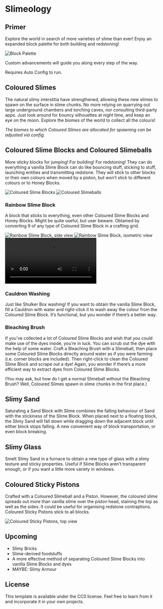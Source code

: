 # Slimeology 

## Primer

Explore the world in search of more varieties of slime than ever! Enjoy an expanded block palette for both building and redstoning! 

![Block Palette](https://imgur.com/tveBoRu.png)

Custom advancements will guide you along every step of the way. 

Requires Auto Config to run.

## Coloured Slimes

The natural slimy interstitia have strengthened, allowing these new slimes to spawn on the surface in slime chunks. No more relying on quarrying out large underground chambers and torching caves, nor consulting third-party apps. Just look around for bouncy silhouettes at night time, and keep an eye on the moon. Explore the biomes of the world to collect all the colours!

*The biomes to which Coloured Slimes are allocated for spawning can be adjusted via config.*

## Coloured Slime Blocks and Coloured Slimeballs

More sticky blocks for jumping! For building! For redstoning! They can do everything a vanilla Slime Block can do like bouncing stuff, sticking to stuff, launching entities and transmitting redstone. They will stick to other blocks or their own colours when moved by a piston, but won’t stick to different colours or to Honey Blocks.

![Coloured Slime Blocks](https://imgur.com/WshAzIv.png)
![Coloured Slimeballs](https://imgur.com/svhnyg0.png)

### Rainbow Slime Block

A block that sticks to everything, even other Coloured Slime Blocks and Honey Blocks. Might be quite useful, but user beware. Obtained by converting 9 of any type of Coloured Slime Block in a crafting grid.

![Rainbow Slime Block, side view](https://imgur.com/ZtDplFd.png)
![Rainbow Slime Block, isometric view](https://imgur.com/DZQ5zKB.png)
![RSB Piston w CSB](https://user-images.githubusercontent.com/70147943/119810883-0d1ca200-bf19-11eb-8b11-40c02dd77635.mp4)

### Cauldron Washing

Just like Shulker Box washing! If you want to obtain the vanilla Slime Block, fill a Cauldron with water and right-click it to wash away the colour from the Coloured Slime Block. It’s functional, but you wonder if there’s a better way.

### Bleaching Brush

If you’ve collected a lot of Coloured Slime Blocks and wish that you could make use of the dyes inside, you’re in luck. You can scrub out the dye with the help of some water. Craft a Bleaching Brush with a Slimeball, then place some Coloured Slime Blocks directly around water as if you were farming (i.e. corner blocks are included). Then right-click to clean the Coloured Slime Block and scrape out a dye! Again, you wonder if there’s a more efficient way to extract dyes from Coloured Slime Blocks.

(You may ask, but how do I get a normal Slimeball without the Bleaching Brush? Well, Coloured Slimes spawn in slime chunks in the first place.)

## Slimy Sand

Saturating a Sand Block with Slime combines the falling behaviour of Sand with the stickiness of the Slime Block. When placed next to a floating block, the Slimy Sand will fall down while dragging down the adjacent block until either block stops falling. A new convenient way of block transportation, or even block breaking.

## Slimy Glass

Smelt Slimy Sand in a furnace to obtain a new type of glass with a slimy texture and sticky properties. Useful if Slime Blocks aren’t transparent enough, or if you want a little more variety in windows.

## Coloured Sticky Pistons

Crafted with a Coloured Slimeball and a Piston. However, the coloured slime spreads out more than vanilla slime over the piston head, staining the top as well as the sides. It could be useful for organising redstone contraptions. Coloured Sticky Pistons stick to all blocks.

![Coloured Sticky Pistons, top view](https://imgur.com/DZFYIAP.png)

## Upcoming

- Slimy Bricks
- Slime-derived foodstuffs
- A more effective method of separating Coloured Slime Blocks into vanilla Slime Blocks and dyes
- MAYBE: Slimy Armour

## License

This template is available under the CC0 license. Feel free to learn from it and incorporate it in your own projects.
